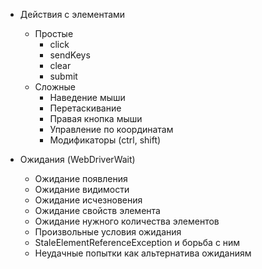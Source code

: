 * Действия с элементами

    - Простые
        - click
        - sendKeys
        - clear
        - submit
    - Сложные
        - Наведение мыши
        - Перетаскивание
        - Правая кнопка мыши
        - Управление по координатам
        - Модификаторы (ctrl, shift)
        
* Ожидания (WebDriverWait)
    - Ожидание появления
    - Ожидание видимости
    - Ожидание исчезновения
    - Ожидание свойств элемента
    - Ожидание нужного количества элементов
    - Произвольные условия ожидания
    - StaleElementReferenceException и борьба с ним
    - Неудачные попытки как альтернатива ожиданиям